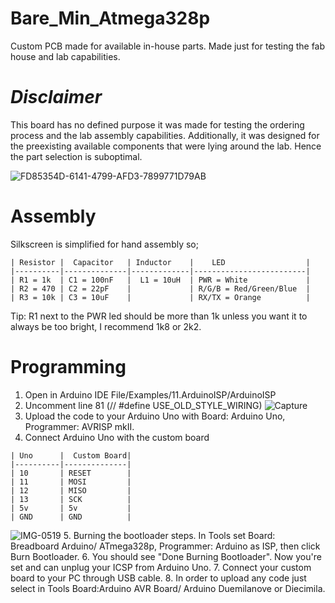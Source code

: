 # Bare_Min_Atmega328p
Custom PCB made for available in-house parts. Made just for testing the fab house and lab capabilities.

# *Disclaimer*

This board has no defined purpose it was made for testing the ordering process and the lab assembly capabilities. 
Additionally, it was designed for the preexisting available components that were lying around the lab. Hence the part selection is suboptimal.

![FD85354D-6141-4799-AFD3-7899771D79AB](https://github.com/cubeli27/Bare_Min_Atmega328p/assets/134604815/310bae56-21a8-453f-970b-b6daa55a1d49)

# Assembly

Silkscreen is simplified for hand assembly so;
 ```ignore
 | Resistor |  Capacitor   | Inductor    |    LED                  |
 |----------|--------------|-------------|-------------------------|
 | R1 = 1k  | C1 = 100nF   |  L1 = 10uH  | PWR = White             |
 | R2 = 470 | C2 = 22pF    |             | R/G/B = Red/Green/Blue  |
 | R3 = 10k | C3 = 10uF    |             | RX/TX = Orange          |

 ```


Tip: 
R1 next to the PWR led should be more than 1k unless you want it to always be too bright, I recommend 1k8 or 2k2.

# Programming
1. Open in Arduino IDE File/Examples/11.ArduinoISP/ArduinoISP
2. Uncomment line 81 (// #define USE_OLD_STYLE_WIRING) ![Capture](https://github.com/cubeli27/Bare_Min_Atmega328p/assets/134604815/28f24a41-0049-4fdf-ba29-87c680bc72ed)
3. Upload the code to your Arduino Uno with Board: Arduino Uno, Programmer: AVRISP mkII.
4. Connect Arduino Uno with the custom board
 ```ignore
 | Uno      |  Custom Board| 
 |----------|--------------|
 | 10       | RESET        |  
 | 11       | MOSI         | 
 | 12       | MISO         |  
 | 13       | SCK          |
 | 5v       | 5v           |
 | GND      | GND          |
 ```
![IMG-0519](https://github.com/cubeli27/Bare_Min_Atmega328p/assets/134604815/d84351ba-188d-4cdd-98d3-a7fc82aea7c9)
5. Burning the bootloader steps. In Tools set Board: Breadboard Arduino/ ATmega328p, Programmer: Arduino as ISP, then click Burn Bootloader.
6. You should see "Done Burning Bootloader". Now you're set and can unplug your ICSP from Arduino Uno.
7. Connect your custom board to your PC through USB cable.
8. In order to upload any code just select in Tools Board:Arduino AVR Board/ Arduino Duemilanove or Diecimila.











